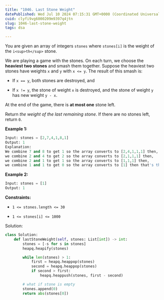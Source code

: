 ```yaml
---
title: "1046. Last Stone Weight"
datePublished: Wed Jul 10 2024 07:15:31 GMT+0000 (Coordinated Universal Time)
cuid: clyfi9vg6000209m9397q4jtn
slug: 1046-last-stone-weight
tags: dsa

---
```


You are given an array of integers `stones` where `stones[i]` is the weight of the `i<sup>th</sup>` stone.

We are playing a game with the stones. On each turn, we choose the **heaviest two stones** and smash them together. Suppose the heaviest two stones have weights `x` and `y` with `x <= y`. The result of this smash is:

* If `x == y`, both stones are destroyed, and
    
* If `x != y`, the stone of weight `x` is destroyed, and the stone of weight `y` has new weight `y - x`.
    

At the end of the game, there is **at most one** stone left.

Return *the weight of the last remaining stone*. If there are no stones left, return `0`.

**Example 1:**

```python
Input: stones = [2,7,4,1,8,1]
Output: 1
Explanation: 
We combine 7 and 8 to get 1 so the array converts to [2,4,1,1,1] then,
we combine 2 and 4 to get 2 so the array converts to [2,1,1,1] then,
we combine 2 and 1 to get 1 so the array converts to [1,1,1] then,
we combine 1 and 1 to get 0 so the array converts to [1] then that's the value of the last stone.
```

**Example 2:**

```python
Input: stones = [1]
Output: 1
```

**Constraints:**

* `1 <= stones.length <= 30`
    
* `1 <= stones[i] <= 1000`
    

Solution:

```python
class Solution:
    def lastStoneWeight(self, stones: List[int]) -> int:
        stones = [-s for s in stones]
        heapq.heapify(stones)

        while len(stones) > 1:
            first = heapq.heappop(stones)
            second = heapq.heappop(stones)
            if second > first:
                heapq.heappush(stones, first - second)

        # what if stone is empty
        stones.append(0)
        return abs(stones[0])
```